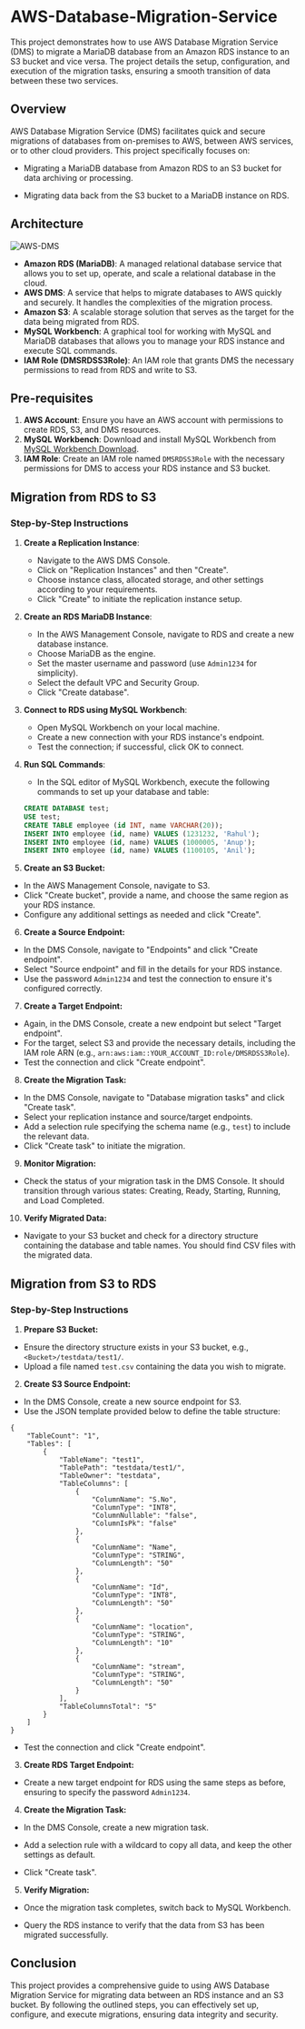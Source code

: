 # AWS-Database-Migration-Service
This project demonstrates how to use AWS Database Migration Service (DMS) to migrate a MariaDB database from an Amazon RDS instance to an S3 bucket and vice versa. The project details the setup, configuration, and execution of the migration tasks, ensuring a smooth transition of data between these two services.

## Overview

AWS Database Migration Service (DMS) facilitates quick and secure migrations of databases from on-premises to AWS, between AWS services, or to other cloud providers. This project specifically focuses on:

- Migrating a MariaDB database from Amazon RDS to an S3 bucket for data archiving or processing.

- Migrating data back from the S3 bucket to a MariaDB instance on RDS.

## Architecture

![AWS-DMS](https://github.com/user-attachments/assets/bc1d2630-0568-4545-a914-a2e12947a9bc)

- **Amazon RDS (MariaDB)**: A managed relational database service that allows you to set up, operate, and scale a relational database in the cloud.
- **AWS DMS**: A service that helps to migrate databases to AWS quickly and securely. It handles the complexities of the migration process.
- **Amazon S3**: A scalable storage solution that serves as the target for the data being migrated from RDS.
- **MySQL Workbench**: A graphical tool for working with MySQL and MariaDB databases that allows you to manage your RDS instance and execute SQL commands.
- **IAM Role (DMSRDSS3Role)**: An IAM role that grants DMS the necessary permissions to read from RDS and write to S3.

## Pre-requisites

1. **AWS Account**: Ensure you have an AWS account with permissions to create RDS, S3, and DMS resources.
2. **MySQL Workbench**: Download and install MySQL Workbench from [MySQL Workbench Download](https://dev.mysql.com/downloads/installer/).
3. **IAM Role**: Create an IAM role named `DMSRDSS3Role` with the necessary permissions for DMS to access your RDS instance and S3 bucket.

## Migration from RDS to S3

### Step-by-Step Instructions

1. **Create a Replication Instance**:
   - Navigate to the AWS DMS Console.
   - Click on "Replication Instances" and then "Create".
   - Choose instance class, allocated storage, and other settings according to your requirements.
   - Click "Create" to initiate the replication instance setup.

2. **Create an RDS MariaDB Instance**:
   - In the AWS Management Console, navigate to RDS and create a new database instance.
   - Choose MariaDB as the engine.
   - Set the master username and password (use `Admin1234` for simplicity).
   - Select the default VPC and Security Group.
   - Click "Create database".
  
3. **Connect to RDS using MySQL Workbench**:
   - Open MySQL Workbench on your local machine.
   - Create a new connection with your RDS instance's endpoint.
   - Test the connection; if successful, click OK to connect.
  
4. **Run SQL Commands**:
   - In the SQL editor of MySQL Workbench, execute the following commands to set up your database and table:
   ```sql
   CREATE DATABASE test;
   USE test;
   CREATE TABLE employee (id INT, name VARCHAR(20));
   INSERT INTO employee (id, name) VALUES (1231232, 'Rahul');
   INSERT INTO employee (id, name) VALUES (1000005, 'Anup');
   INSERT INTO employee (id, name) VALUES (1100105, 'Anil');

5.  **Create an S3 Bucket:**

  -  In the AWS Management Console, navigate to S3.
  -  Click "Create bucket", provide a name, and choose the same region as your RDS instance.
  -  Configure any additional settings as needed and click "Create".

6.  **Create a Source Endpoint:**

  -  In the DMS Console, navigate to "Endpoints" and click "Create endpoint".
  -  Select "Source endpoint" and fill in the details for your RDS instance.
  -  Use the password `Admin1234` and test the connection to ensure it's configured correctly.

7.  **Create a Target Endpoint:**

  -  Again, in the DMS Console, create a new endpoint but select "Target endpoint".
  -  For the target, select S3 and provide the necessary details, including the IAM role ARN (e.g., `arn:aws:iam::YOUR_ACCOUNT_ID:role/DMSRDSS3Role`).
  -  Test the connection and click "Create endpoint".

8.  **Create the Migration Task:**

  -  In the DMS Console, navigate to "Database migration tasks" and click "Create task".
  -  Select your replication instance and source/target endpoints.
  -  Add a selection rule specifying the schema name (e.g., `test`) to include the relevant data.
  -  Click "Create task" to initiate the migration.

9.  **Monitor Migration:**

  -  Check the status of your migration task in the DMS Console. It should transition through various states: Creating, Ready, Starting, Running, and Load Completed.

10.  **Verify Migrated Data:**

  -  Navigate to your S3 bucket and check for a directory structure containing the database and table names. You should find CSV files with the migrated data.

##  Migration from S3 to RDS

###  Step-by-Step Instructions

1.  **Prepare S3 Bucket:**

  -  Ensure the directory structure exists in your S3 bucket, e.g., `<Bucket>/testdata/test1/`.
  -  Upload a file named `test.csv` containing the data you wish to migrate.

2.  **Create S3 Source Endpoint:**

  -  In the DMS Console, create a new source endpoint for S3.
  -  Use the JSON template provided below to define the table structure:
  
    {
        "TableCount": "1",
        "Tables": [
            {
                "TableName": "test1",
                "TablePath": "testdata/test1/",
                "TableOwner": "testdata",
                "TableColumns": [
                    {
                        "ColumnName": "S.No",
                        "ColumnType": "INT8",
                        "ColumnNullable": "false",
                        "ColumnIsPk": "false"
                    },
                    {
                        "ColumnName": "Name",
                        "ColumnType": "STRING",
                        "ColumnLength": "50"
                    },
                    {
                        "ColumnName": "Id",
                        "ColumnType": "INT8",
                        "ColumnLength": "50"
                    },
                    {
                        "ColumnName": "location",
                        "ColumnType": "STRING",
                        "ColumnLength": "10"
                    },
                    {
                        "ColumnName": "stream",
                        "ColumnType": "STRING",
                        "ColumnLength": "50"
                    }
                ],
                "TableColumnsTotal": "5"
            }
        ]
    }

  -  Test the connection and click "Create endpoint".

3.  **Create RDS Target Endpoint:**

  -  Create a new target endpoint for RDS using the same steps as before, ensuring to specify the password `Admin1234`.

4.  **Create the Migration Task:**

  -  In the DMS Console, create a new migration task.
  
  -  Add a selection rule with a wildcard to copy all data, and keep the other settings as default.
  
  -  Click "Create task".

5.  **Verify Migration:**

  -  Once the migration task completes, switch back to MySQL Workbench.

  -  Query the RDS instance to verify that the data from S3 has been migrated successfully.

##  Conclusion

  This project provides a comprehensive guide to using AWS Database Migration Service for migrating data between an RDS instance and an S3 bucket. By following the   outlined steps, you can effectively set up, configure, and execute migrations, ensuring data integrity and security.
